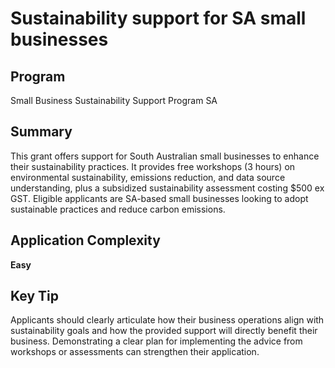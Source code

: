 # Sustainability support for SA small businesses
  
## Program
Small Business Sustainability Support Program SA

## Summary
This grant offers support for South Australian small businesses to enhance their sustainability practices. It provides free workshops (3 hours) on environmental sustainability, emissions reduction, and data source understanding, plus a subsidized sustainability assessment costing $500 ex GST. Eligible applicants are SA-based small businesses looking to adopt sustainable practices and reduce carbon emissions.

## Application Complexity
**Easy**

## Key Tip
Applicants should clearly articulate how their business operations align with sustainability goals and how the provided support will directly benefit their business. Demonstrating a clear plan for implementing the advice from workshops or assessments can strengthen their application.
